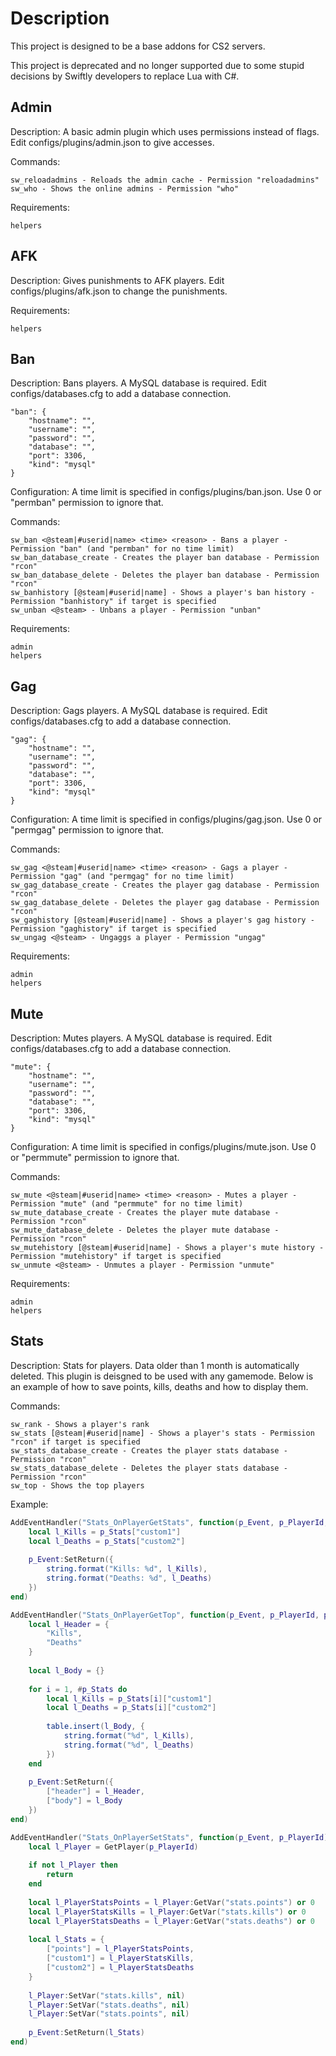 # Description
This project is designed to be a base addons for CS2 servers.

This project is deprecated and no longer supported due to some stupid decisions by Swiftly developers to replace Lua with C#.

## Admin
Description: A basic admin plugin which uses permissions instead of flags. Edit configs/plugins/admin.json to give accesses.

Commands:
```
sw_reloadadmins - Reloads the admin cache - Permission "reloadadmins"
sw_who - Shows the online admins - Permission "who"
```

Requirements:
```
helpers
```

## AFK
Description: Gives punishments to AFK players. Edit configs/plugins/afk.json to change the punishments.

Requirements:
```
helpers
```

## Ban
Description: Bans players. A MySQL database is required. Edit configs/databases.cfg to add a database connection. 

```
"ban": {
	"hostname": "",
	"username": "",
	"password": "",
	"database": "",
	"port": 3306,
	"kind": "mysql"
}
```

Configuration: A time limit is specified in configs/plugins/ban.json. Use 0 or "permban" permission to ignore that.

Commands:
```
sw_ban <@steam|#userid|name> <time> <reason> - Bans a player - Permission "ban" (and "permban" for no time limit)
sw_ban_database_create - Creates the player ban database - Permission "rcon"
sw_ban_database_delete - Deletes the player ban database - Permission "rcon"
sw_banhistory [@steam|#userid|name] - Shows a player's ban history - Permission "banhistory" if target is specified
sw_unban <@steam> - Unbans a player - Permission "unban"
```

Requirements:
```
admin
helpers
```

## Gag
Description: Gags players. A MySQL database is required. Edit configs/databases.cfg to add a database connection. 

```
"gag": {
	"hostname": "",
	"username": "",
	"password": "",
	"database": "",
	"port": 3306,
	"kind": "mysql"
}
```

Configuration: A time limit is specified in configs/plugins/gag.json. Use 0 or "permgag" permission to ignore that.

Commands:
```
sw_gag <@steam|#userid|name> <time> <reason> - Gags a player - Permission "gag" (and "permgag" for no time limit)
sw_gag_database_create - Creates the player gag database - Permission "rcon"
sw_gag_database_delete - Deletes the player gag database - Permission "rcon"
sw_gaghistory [@steam|#userid|name] - Shows a player's gag history - Permission "gaghistory" if target is specified
sw_ungag <@steam> - Ungaggs a player - Permission "ungag"
```

Requirements:
```
admin
helpers
```

## Mute
Description: Mutes players. A MySQL database is required. Edit configs/databases.cfg to add a database connection. 

```
"mute": {
	"hostname": "",
	"username": "",
	"password": "",
	"database": "",
	"port": 3306,
	"kind": "mysql"
}
```

Configuration: A time limit is specified in configs/plugins/mute.json. Use 0 or "permmute" permission to ignore that.

Commands:
```
sw_mute <@steam|#userid|name> <time> <reason> - Mutes a player - Permission "mute" (and "permmute" for no time limit)
sw_mute_database_create - Creates the player mute database - Permission "rcon"
sw_mute_database_delete - Deletes the player mute database - Permission "rcon"
sw_mutehistory [@steam|#userid|name] - Shows a player's mute history - Permission "mutehistory" if target is specified
sw_unmute <@steam> - Unmutes a player - Permission "unmute"
```

Requirements:
```
admin
helpers
```

## Stats
Description: Stats for players. Data older than 1 month is automatically deleted. This plugin is deisgned to be used with any gamemode. Below is an example of how to save points, kills, deaths and how to display them.

Commands:
```
sw_rank - Shows a player's rank
sw_stats [@steam|#userid|name] - Shows a player's stats - Permission "rcon" if target is specified
sw_stats_database_create - Creates the player stats database - Permission "rcon"
sw_stats_database_delete - Deletes the player stats database - Permission "rcon"
sw_top - Shows the top players
```

Example:
```lua
AddEventHandler("Stats_OnPlayerGetStats", function(p_Event, p_PlayerId, p_Stats)
	local l_Kills = p_Stats["custom1"]
	local l_Deaths = p_Stats["custom2"]
	
	p_Event:SetReturn({
		string.format("Kills: %d", l_Kills),
		string.format("Deaths: %d", l_Deaths)
	})
end)

AddEventHandler("Stats_OnPlayerGetTop", function(p_Event, p_PlayerId, p_Stats)
	local l_Header = {
		"Kills",
		"Deaths"
	}
	
	local l_Body = {}
	
	for i = 1, #p_Stats do
		local l_Kills = p_Stats[i]["custom1"]
		local l_Deaths = p_Stats[i]["custom2"]
		
		table.insert(l_Body, {
			string.format("%d", l_Kills),
			string.format("%d", l_Deaths)
		})
	end
	
	p_Event:SetReturn({
		["header"] = l_Header,
		["body"] = l_Body
	})
end)

AddEventHandler("Stats_OnPlayerSetStats", function(p_Event, p_PlayerId)
	local l_Player = GetPlayer(p_PlayerId)
	
	if not l_Player then
		return
	end
	
	local l_PlayerStatsPoints = l_Player:GetVar("stats.points") or 0
	local l_PlayerStatsKills = l_Player:GetVar("stats.kills") or 0
	local l_PlayerStatsDeaths = l_Player:GetVar("stats.deaths") or 0
	
	local l_Stats = {
		["points"] = l_PlayerStatsPoints,
		["custom1"] = l_PlayerStatsKills,
		["custom2"] = l_PlayerStatsDeaths
	}
	
	l_Player:SetVar("stats.kills", nil)
	l_Player:SetVar("stats.deaths", nil)
	l_Player:SetVar("stats.points", nil)
	
	p_Event:SetReturn(l_Stats)
end)
```
